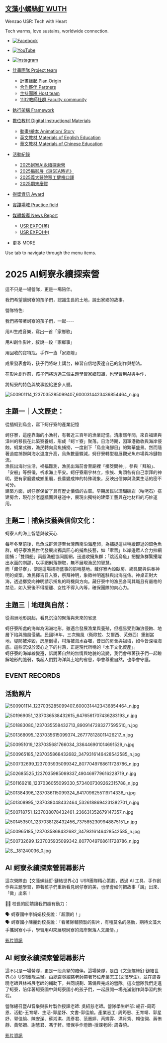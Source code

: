## [文藻小螺絲釘 WUTH](../official.html)

Wenzao USR: Tech with Heart

Tech warms, love sustains, worldwide connection.

  * [![Facebook](https://static.wixstatic.com/media/e316f544f9094143b9eac01f1f19e697.png/v1/fill/w_39,h_39,al_c,q_85,usm_0.66_1.00_0.01,enc_avif,quality_auto/e316f544f9094143b9eac01f1f19e697.png)](https://www.facebook.com/文藻usr-國際醫療志工團-1782335585179795)
  * [![YouTube](https://static.wixstatic.com/media/a1b09fe8b7f04378a9fe076748ad4a6a.png/v1/fill/w_39,h_39,al_c,q_85,usm_0.66_1.00_0.01,enc_avif,quality_auto/a1b09fe8b7f04378a9fe076748ad4a6a.png)](https://youtube.com/@usrwhcusr4741?si=1QOziF982QiLtSTS)
  * [![Instagram](https://static.wixstatic.com/media/9f9c321c774844b793180620472aa4f1.png/v1/fill/w_39,h_39,al_c,q_85,usm_0.66_1.00_0.01,enc_avif,quality_auto/9f9c321c774844b793180620472aa4f1.png)](https://www.instagram.com/whc_usr/)



  * [計畫團隊 Project team](計畫團隊-1.html)
    * [計畫緣起 Plan Origin](計畫緣起.html)
    * [合作夥伴 Partners](合作夥伴.html)
    * [主持團隊 Host team](計畫團隊.html)
    * [1132教師社群 Faculty community](教師社群.html)
  * [執行架構 Framework](組織架構.html)
  * [數位教材 Digital Instructional Materials](副本-計畫團隊-project-team.html)
    * [動畫/繪本 Animation/ Story](about-3-1.html)
    * [英文教材 Materials of English Education](副本-數位教材-digital-instructional-materials.html)
    * [華文教材 Materials of Chinese Education](副本-英文課程教材-materials-of-english-education.html)
  * [活動紀錄](媒體報導.html)
    * [2025蚵寮AI永續探索營](副本-活動消息activity.html)
    * [2025攝影展《遊SEA時光》](副本-2025蚵寮ai永續探索營.html)
    * [2025義大醫院移工健檢口譯](副本-2025蚵寮ai永續探索營-1.html)
    * [2025期末慶賀](副本-2025攝影展-遊sea時光.html)
  * [得獎資訊 Award](about-3.html)
  * [實踐場域 Practice field](服務場域.html)
  * [媒體報導 News Report](媒體報導-1.html)
    * [USR EXPO(英)](usr-expo-英.html)
    * [USR EXPO(中)](usr-expo-中文.html)
  * 更多 MORE







Use tab to navigate through the menu items.

# 2025 AI蚵寮永續探索營

這不只是一場營隊，更是一場陪伴。

我們希望讓蚵寮的孩子們，認識生長的土地，說出家鄉的故事。

營隊特色:

我們將帶著蚵寮的孩子們，一起----

用AI生成音樂，寫出一首「家鄉歌」

用AI創作影片，敘說一段「家鄉事」

用回收的寶特瓶，手作一盞「家鄉燈」

成果發表會時，孩子們將站上講台，練習自信地表達自己的創作與想法。

在影片創作前，孩子們將透過三個主題學習家鄉知識，也學習用AI與手作，

將蚵寮的特色與故事說給更多人聽。

![500901114_1237035285099407_6000314423436854464_n.jpg](https://static.wixstatic.com/media/10e09e_285d5edf46314a5ab8601ba593fc5d0e~mv2.jpg/v1/fill/w_633,h_355,al_c,lg_1,q_80,enc_avif,quality_auto/500901114_1237035285099407_6000314423436854464_n.jpg)

## 主題一｜人文歷史：

從插蚵到烏金，寫下蚵仔寮的產業記憶

蚵仔寮，這座靠海的小漁村，有著近三百年的漁業記憶。清康熙年間，來自福建與漳州的移民在此築寮養蚵，形成「蚵ㄚ寮」聚落。日治時期，因軍港徵收與海岸侵蝕，蚵業式微，漁民轉向烏魚捕撈，一度創下「烏金淹腳目」的繁華盛景。然而隨著過度捕撈與海水溫度升高，烏魚數量驟減，蚵仔寮轉型發展觀光魚市場與冷鏈物流。  
漁民出海討生活，禍福難測，漁民出海前會至廟裡「擲筊問神」，參與「拜船」、「安船」等祭儀，祈求海上平安。蚵仔寮廟宇林立，宗族、角頭各有自己崇拜的神明，更有家廟變成鄉里廟，長輩變成神的特殊現象，反映出信仰與漁業生活的密不可分。   
建築方面，蚵仔寮保留了具有歷史價值的古厝。早期居民以珊瑚礁岩（咕咾石）搭建房舍，現存於老屋牆面與巷道中，展現出獨特的建築工藝與在地材料的巧妙運用。

## 主題二｜捕魚技藝與信仰文化：

蚵寮人的海上智慧與敬天心

每年冬至前後，烏魚成群洄游至台灣西南沿海產卵，為捕捉這些稍縱即逝的銀色魚群，蚵仔寮漁民世代發展出獨具匠心的捕魚技藝，如「牽罟」以岸邊眾人合力拉網圍捕；「雙頭船」兩艘漁船協同圍網，迅速收攏魚群；「跳活烏魚」把握魚群驚擾躍出水面的剎那，以手網俐落撈取，無不展現漁民的智慧。  
而「藏仔寮」，便是這場捕撈盛事的前哨基地。藏仔寮內設臥房、網具間與供奉神明的桌案。漁民擇吉日入寮，祭拜神明，象徵神明進駐與出海庇佑。神桌正對大海，透過擲筊向神明請示捕魚的時機與方向。藏仔寮中的漁民各司其職且有嚴格的禁忌，如入寮後不得擅離、女性不得入內等，確保團隊的向心力。 

## 主題三｜地理與自然：

從潟洲地形說起，看見沉沒的聚落與未來的省思

蚵仔寮所處的海岸為潟洲地形，雖適合發展漁業與養殖，但極易受到海浪侵蝕、地層下陷與颱風侵襲。民國58年，三次颱風（衛歐拉、艾爾西、芙勞西）重創當地，堤防被沖毀，房屋倒塌，村落被海水吞噬，昔日的房舍與祖墳，如今皆深埋海底。這些沉沒於波心之下的村落，正是現代所稱的「水下文化資產」。  
蚵仔寮的海岸線變遷，訴說著自然的無情與地貌的流變，我們會帶著孩子們一起瞭解地形的脆弱，喚起人們對海洋與土地的省思，學會尊重自然，也學會守護。

## EVENT RECORDS

## ​活動照片

![500901114_1237035285099407_6000314423436854464_n.jpg](https://static.wixstatic.com/media/10e09e_ab0c75b7a47a4457af46b1ef097ef5b1~mv2.jpg/v1/fill/w_413,h_321,al_c,lg_1,q_80,enc_avif,quality_auto/500901114_1237035285099407_6000314423436854464_n.jpg)

![501969051_1237036538432615_6476561707436283193_n.jpg](https://static.wixstatic.com/media/10e09e_b32aeae376c34699a451120c57ac2216~mv2.jpg/v1/fill/w_413,h_323,al_c,q_80,usm_0.66_1.00_0.01,enc_avif,quality_auto/501969051_1237036538432615_6476561707436283193_n.jpg)

![501883080_1237035558432713_8909147283277595510_n.jpg](https://static.wixstatic.com/media/10e09e_794872b7570c4cdc9ab219fbd5b3c4fe~mv2.jpg/v1/fill/w_413,h_321,al_c,q_80,usm_0.66_1.00_0.01,enc_avif,quality_auto/501883080_1237035558432713_8909147283277595510_n.jpg)

![501368095_1237035615099374_267778128011426217_n.jpg](https://static.wixstatic.com/media/10e09e_5ed7fac9bb154bffbe6a5b697d0c8fab~mv2.jpg/v1/fill/w_413,h_323,al_c,q_80,usm_0.66_1.00_0.01,enc_avif,quality_auto/501368095_1237035615099374_267778128011426217_n.jpg)

![500951019_1237035681766034_336446901014691529_n.jpg](https://static.wixstatic.com/media/10e09e_475cd410e5ca4e5282a4f670145bec75~mv2.jpg/v1/fill/w_413,h_323,al_c,q_80,usm_0.66_1.00_0.01,enc_avif,quality_auto/500951019_1237035681766034_336446901014691529_n.jpg)

![500965185_1237035868432682_3479316146428542585_n.jpg](https://static.wixstatic.com/media/10e09e_964c85c4e38448e6883b83b35635d6bb~mv2.jpg/v1/fill/w_413,h_323,al_c,q_80,usm_0.66_1.00_0.01,enc_avif,quality_auto/500965185_1237035868432682_3479316146428542585_n.jpg)

![500732699_1237035935099342_8077049768611728786_n.jpg](https://static.wixstatic.com/media/10e09e_b597f283082a4df38582b072922b3b56~mv2.jpg/v1/fill/w_413,h_323,al_c,q_80,usm_0.66_1.00_0.01,enc_avif,quality_auto/500732699_1237035935099342_8077049768611728786_n.jpg)

![502685525_1237035985099337_490469779616228719_n.jpg](https://static.wixstatic.com/media/10e09e_db34e93dfcb54667ad04d713dc0c95fa~mv2.jpg/v1/fill/w_413,h_323,al_c,q_80,usm_0.66_1.00_0.01,enc_avif,quality_auto/502685525_1237035985099337_490469779616228719_n.jpg)

![501169218_1237036055099330_5734007309262315788_n.jpg](https://static.wixstatic.com/media/10e09e_c6e4b7a4119345799e43794639251293~mv2.jpg/v1/fill/w_413,h_323,al_c,q_80,usm_0.66_1.00_0.01,enc_avif,quality_auto/501169218_1237036055099330_5734007309262315788_n.jpg)

![501384396_1237036115099324_8417096255119714336_n.jpg](https://static.wixstatic.com/media/10e09e_8711196e7b424a79b67387e553539e06~mv2.jpg/v1/fill/w_413,h_323,al_c,q_80,usm_0.66_1.00_0.01,enc_avif,quality_auto/501384396_1237036115099324_8417096255119714336_n.jpg)

![501308995_1237038048432464_5326188694231382701_n.jpg](https://static.wixstatic.com/media/10e09e_0657744310e743d8a5df7124f998ebbc~mv2.jpg/v1/fill/w_413,h_323,al_c,q_80,usm_0.66_1.00_0.01,enc_avif,quality_auto/501308995_1237038048432464_5326188694231382701_n.jpg)

![500718751_1237038078432461_236631352679147357_n.jpg](https://static.wixstatic.com/media/10e09e_641987739f3e4f2f831b52d3fc89e87c~mv2.jpg/v1/fill/w_413,h_323,al_c,q_80,usm_0.66_1.00_0.01,enc_avif,quality_auto/500718751_1237038078432461_236631352679147357_n.jpg)

![501453501_1237038128432456_7375852309948875151_n.jpg](https://static.wixstatic.com/media/10e09e_ff63fc00a9f848ca9617d4d9a699bc24~mv2.jpg/v1/fill/w_413,h_323,al_c,q_80,usm_0.66_1.00_0.01,enc_avif,quality_auto/501453501_1237038128432456_7375852309948875151_n.jpg)

![500965185_1237035868432682_3479316146428542585_n.jpg](https://static.wixstatic.com/media/10e09e_964c85c4e38448e6883b83b35635d6bb~mv2.jpg/v1/fill/w_413,h_323,al_c,q_80,usm_0.66_1.00_0.01,enc_avif,quality_auto/500965185_1237035868432682_3479316146428542585_n.jpg)

![500732699_1237035935099342_8077049768611728786_n.jpg](https://static.wixstatic.com/media/10e09e_b597f283082a4df38582b072922b3b56~mv2.jpg/v1/fill/w_413,h_323,al_c,q_80,usm_0.66_1.00_0.01,enc_avif,quality_auto/500732699_1237035935099342_8077049768611728786_n.jpg)

![S__181240036_0.jpg](https://static.wixstatic.com/media/10e09e_9207ca4e4459488ab9874da2f19125fd~mv2.jpg/v1/fill/w_413,h_323,al_c,q_80,usm_0.66_1.00_0.01,enc_avif,quality_auto/S__181240036_0.jpg)

## AI  蚵寮永續探索營開幕影片

這次營隊由【文藻螺絲釘‧鏈結世界心】USR團隊精心策劃，透過 AI 工具、手作創作與主題學習，帶著孩子們重新看見蚵仔寮的美，也學會如何把故事「說」出來、「做」出來！

👨‍🏫 校長的回饋讓我們超有動力：

🗣 蚵寮國中李娟娟校長說：「超讚的！」  
🗣 蚵寮國小陳麗鈞校長說：「看著隊輔預製的影片，有種莫名的感動，期待文藻大手攜蚵寮小手，學習用AI來展現蚵寮的海岸聚落人文風情。」

[影片資訊 ](https://youtu.be/E_JgudXUH0k?si=TkNcXZP2Rw66GXs5)

## AI  蚵寮永續探索營閉幕影片

這不只是一場營隊，更是一段真摯的陪伴。這場營隊，是由《文藻螺絲釘‧鏈結世界心》USR團隊主辦。由總召吳紹慈老師帶著15位產業志工(文藻學生)，並在周春曉老師與林裕展老師的輔助下，共同規劃、籌備與完成的營隊。這次營隊我們走進了蚵寮，陪伴著蚵寮國中與蚵寮國小的孩子們，一起展開一場充滿創作與學習的旅程。

營隊總召暨AI音樂與影片製作授課老師: 吳紹慈老師。營隊學生幹部: 總召-周筠恩、活動-王育靖、生活-郭星妤、文書-郭佳緰。產業志工: 周筠恩、王育靖、郭星妤、郭佳緰、陳安潔、蘇湘淇、周彥君、范惠婷、芮媁雰、洪月秀、賴佳翎、蔣侑靜、黃郁姍、謝慧君、馮于軒。環保手作燈飾-授課老師: 周春曉。

[影片資訊 ](https://youtu.be/Yb3AbLhPZ3E?si=qmFVGrFawUStDmrH)

###### ​